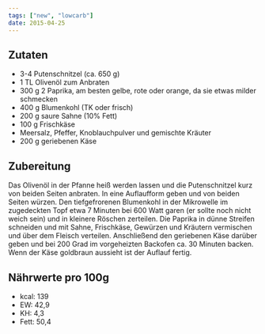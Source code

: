 ```yaml
---
tags: ["new", "lowcarb"]
date: 2015-04-25
---
```


## Zutaten
- 3-4 Putenschnitzel (ca. 650 g)
- 1 TL Olivenöl zum Anbraten
- 300 g 2 Paprika, am besten gelbe, rote oder orange, da sie etwas milder schmecken
- 400 g Blumenkohl (TK oder frisch)
- 200 g saure Sahne (10% Fett)
- 100 g Frischkäse
- Meersalz, Pfeffer, Knoblauchpulver und gemischte Kräuter
- 200 g geriebenen Käse

## Zubereitung
Das Olivenöl in der Pfanne heiß werden lassen und die Putenschnitzel kurz von beiden Seiten anbraten. In eine Auflaufform geben und von beiden Seiten würzen. Den tiefgefrorenen Blumenkohl in der Mikrowelle im zugedeckten Topf etwa 7 Minuten bei 600 Watt garen (er sollte noch nicht weich sein) und in kleinere Röschen zerteilen. Die Paprika in dünne Streifen schneiden und mit Sahne, Frischkäse, Gewürzen und Kräutern vermischen und über dem Fleisch verteilen. Anschließend den geriebenen Käse darüber geben und bei 200 Grad im vorgeheizten Backofen ca. 30 Minuten backen. Wenn der Käse goldbraun aussieht ist der Auflauf fertig.

## Nährwerte pro 100g
- kcal: 139
- EW: 42,9
- KH: 4,3
- Fett: 50,4
